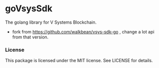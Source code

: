 goVsysSdk
=============

The golang library for V Systems Blockchain.

* fork from https://github.com/walkbean/vsys-sdk-go , change a lot api from that version.

### License
  This package is licensed under the MIT license. See LICENSE for details.